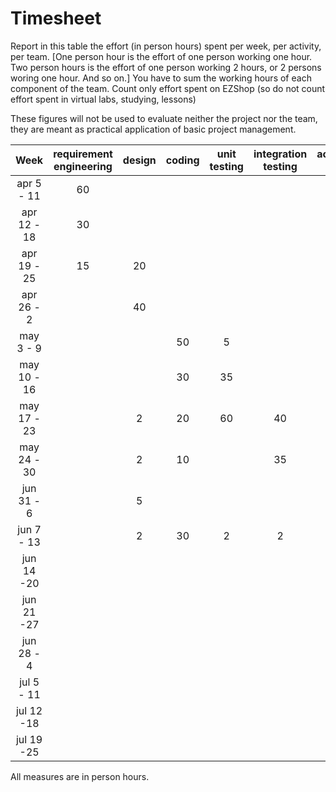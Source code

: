 # Timesheet

Report in this table the effort (in person hours) spent per week, per activity, per team. 
[One person hour is the effort of one person working one hour.
Two person hours is the effort of one person working 2 hours, or 2 persons woring one hour. And so on.]
You have to sum the working hours of each component of the team.
Count only effort spent on EZShop (so do not count effort spent in virtual labs, studying, lessons)

These figures will not be used to evaluate neither the project nor the team, they are meant as practical application of basic project management.

| Week | requirement engineering | design | coding | unit testing | integration testing | acceptance testing | management | git maven |
|:-----------:|:--------:|:-----------:|:-----------:|:----------:|:------------:|:---------------:|:-------------:|:--------------:|
| apr 5 - 11 | 60  | | | | | | 2| |
| apr 12 - 18| 30 | | | | | | 2| | 
| apr 19 - 25|15|20 | | | | | 2| | 
| apr 26 - 2 | | 40 | | | | | 2| | 
| may 3 - 9  | | |50 |5 | | | 2| | 
| may 10 - 16| | |30 |35| | | 2| | 
| may 17 - 23| | 2 | 20 | 60|40| |2 | | 
| may 24 - 30| | 2 | 10| | 35| |2 | | 
| jun 31 - 6 | | 5 | | | | 4 | 2| | 
| jun 7 - 13 | | 2| 30|2|2| |2 | | 
| jun 14 -20 | | | | | | | | | 
| jun 21 -27 | | | | | | | | | 
| jun 28 - 4 | | | | | | | | | 
| jul 5 - 11 | | | | | | | | | 
| jul 12 -18 | | | | | | | | |
| jul 19 -25 | | | | | | | | |

All measures are in person hours.
